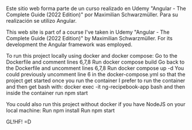 Este sitio web forma parte de un curso realizado en Udemy "Angular - The Complete Guide (2022 Edition)" por Maximilian Schwarzmüller. Para su realización se utilizo Angular.

This web site is part of a course I've taken in Udemy "Angular - The Complete Guide (2022 Edition)" by Maximilian Schwarzmüller. For its development the Angular framework was employed.

To run this project locally using docker and docker compose:
Go to the Dockerfile and comment lines 6,7,8
Run docker compose build
Go back to the Dockerfile and uncomment lines 6,7,8
Run docker compose up -d
You could previously uncomment line 6 in the docker-compose.yml so that the project get started once you run the container
I prefer to run the container and then get bash with:
docker exec -it  ng-recipebook-app bash
and then inside the container run npm start

You could also run this project without docker if you have NodeJS on your local machine:
Run npm install
Run npm start

GL!HF! =D